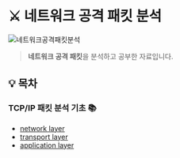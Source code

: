 # ⚔️ 네트워크 공격 패킷 분석
![네트워크공격패킷분석](https://user-images.githubusercontent.com/66156026/159009098-56c99f85-75d6-4660-87ca-012ce1315da9.jpg)
> **네트워크 공격 패킷**을 분석하고 공부한 자료입니다.

## 💡 목차
### TCP/IP 패킷 분석 기초 📚
- [network layer](./Chapter%201%20TCP%20IP%20packet%20analysis%20basis/network%20layer.md)
- [transport layer](./Chapter%201%20TCP%20IP%20packet%20analysis%20basis/transport%20layer.md)
- [application layer](./Chapter%201%20TCP%20IP%20packet%20analysis%20basis/application%20layer.md)